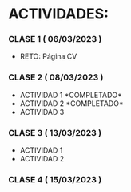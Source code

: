 <h1>ACTIVIDADES:</h1>

<h3>CLASE 1 ( 06/03/2023 )</h3>
<ul>
    <li>RETO: Página CV</li>
</ul>

<h3>CLASE 2 ( 08/03/2023 )</h3>
<ul>
    <li>ACTIVIDAD 1 *COMPLETADO*</li>
    <li>ACTIVIDAD 2 *COMPLETADO*</li>
    <li>ACTIVIDAD 3</li>
</ul>

<h3>CLASE 3 ( 13/03/2023 )</h3>
<ul>
    <li>ACTIVIDAD 1</li>
    <li>ACTIVIDAD 2</li>    
</ul>

<h3>CLASE 4 ( 15/03/2023 )</h3>